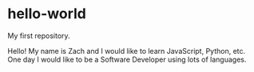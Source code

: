 # hello-world
My first repository. 

Hello! My name is Zach and I would like to learn JavaScript, Python, etc.
One day I would like to be a Software Developer using lots of languages. 
